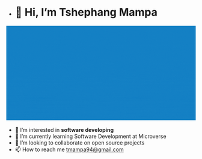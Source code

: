 - <h1>👋 Hi, I’m Tshephang Mampa</h1>
<img src="tshephang mampa.gif" >

- 👀 I’m interested in <b>software developing</b>
- 🌱 I’m currently learning Software Development at Microverse
- 💞️ I’m looking to collaborate on open source projects
- 📫 How to reach me tmampa94@gmail.com

<!---
tmampa/tmampa is a ✨ special ✨ repository because its `README.md` (this file) appears on your GitHub profile.
You can click the Preview link to take a look at your changes.
--->
